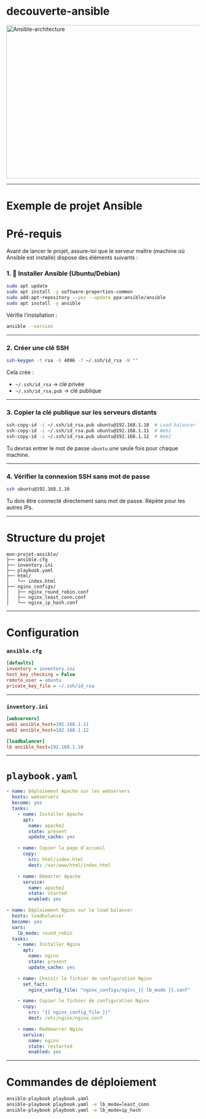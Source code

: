 # decouverte-ansible

<img width="800" height="400" alt="Ansible-architecture" src="https://github.com/user-attachments/assets/2bd75544-2394-4ff5-9d9f-39f4851679d9" />


---

# Exemple de projet Ansible 

# Pré-requis

Avant de lancer le projet, assure-toi que le serveur maître (machine où Ansible est installé) dispose des éléments suivants :

### 1. 🔧 Installer Ansible (Ubuntu/Debian)

```bash
sudo apt update
sudo apt install -y software-properties-common
sudo add-apt-repository --yes --update ppa:ansible/ansible
sudo apt install -y ansible
```

Vérifie l’installation :

```bash
ansible --version
```

---

### 2. Créer une clé SSH

```bash
ssh-keygen -t rsa -b 4096 -f ~/.ssh/id_rsa -N ""
```

Cela crée :
- `~/.ssh/id_rsa` → clé privée
- `~/.ssh/id_rsa.pub` → clé publique

---

### 3. Copier la clé publique sur les serveurs distants

```bash
ssh-copy-id -i ~/.ssh/id_rsa.pub ubuntu@192.168.1.10  # Load balancer
ssh-copy-id -i ~/.ssh/id_rsa.pub ubuntu@192.168.1.11  # Web1
ssh-copy-id -i ~/.ssh/id_rsa.pub ubuntu@192.168.1.12  # Web2
```

Tu devras entrer le mot de passe `ubuntu` une seule fois pour chaque machine.

---

### 4. Vérifier la connexion SSH sans mot de passe

```bash
ssh ubuntu@192.168.1.10
```

Tu dois être connecté directement sans mot de passe. Répète pour les autres IPs.

---

# Structure du projet

```
mon-projet-ansible/
├── ansible.cfg
├── inventory.ini
├── playbook.yaml
├── html/
│   └── index.html
├── nginx_configs/
│   ├── nginx_round_robin.conf
│   ├── nginx_least_conn.conf
│   └── nginx_ip_hash.conf
```

---

# Configuration

### `ansible.cfg`

```ini
[defaults]
inventory = inventory.ini
host_key_checking = False
remote_user = ubuntu
private_key_file = ~/.ssh/id_rsa
```

---

### `inventory.ini`

```ini
[webservers]
web1 ansible_host=192.168.1.11
web2 ansible_host=192.168.1.12

[loadbalancer]
lb ansible_host=192.168.1.10
```

---

# `playbook.yaml`

```yaml
- name: Déploiement Apache sur les webservers
  hosts: webservers
  become: yes
  tasks:
    - name: Installer Apache
      apt:
        name: apache2
        state: present
        update_cache: yes

    - name: Copier la page d’accueil
      copy:
        src: html/index.html
        dest: /var/www/html/index.html

    - name: Démarrer Apache
      service:
        name: apache2
        state: started
        enabled: yes

- name: Déploiement Nginx sur le load balancer
  hosts: loadbalancer
  become: yes
  vars:
    lb_mode: round_robin
  tasks:
    - name: Installer Nginx
      apt:
        name: nginx
        state: present
        update_cache: yes

    - name: Choisir le fichier de configuration Nginx
      set_fact:
        nginx_config_file: "nginx_configs/nginx_{{ lb_mode }}.conf"

    - name: Copier le fichier de configuration Nginx
      copy:
        src: "{{ nginx_config_file }}"
        dest: /etc/nginx/nginx.conf

    - name: Redémarrer Nginx
      service:
        name: nginx
        state: restarted
        enabled: yes
```

---

# Commandes de déploiement

```bash
ansible-playbook playbook.yaml
ansible-playbook playbook.yaml -e lb_mode=least_conn
ansible-playbook playbook.yaml -e lb_mode=ip_hash
```

